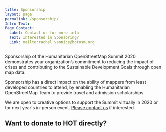 ```yaml
---
title: Sponsorship
layout: page
permalink: /sponsorship/
Intro Text: 
Page Contact:
  Label: Contact us for more info
  Text: Interested in Sponsoring?
  Link: mailto:rachel.vannice@hotosm.org
---
```


Sponsorship of the Humanitarian OpenStreetMap Summit 2020 demonstrates your organization’s commitment to reducing the impact of crises and contributing to the Sustainable Development Goals through open map data.

Sponsorship has a direct impact on the ability of mappers from least developed countries to attend, by enabling the Humanitarian OpenStreetMap Team to provide travel and admission scholarships.

We are open to creative options to support the Summit virtually in 2020 or for next year's in-person event. <a href="mailto:rachel.vannice@hotosm.org">Please contact us</a> if interested. 

## Want to donate to HOT directly?

<div class="donate-form-wrapper" style="text-align:left;">
<script src="https://cdn.donately.com/dntly-core/current/core.min.js" data-donately-id="act_6050cafb6dc1" data-stripe-publishable-key="pk_live_V98OphdHjflWilBEfL1IK28w" data-donately-amount="20" data-donately-presets="10,20,40,100" data-donately-billing-zip="true" data-donately-comment="true" data-donately-anonymous="true" data-donately-onbehalf="true" data-donately-payment-options="cc,ach" data-donately-donor-pays-fees='{"cc":{"processor_percent":"0.029","processor_fixed":"0.30","dntly_percent":"0.03"}}' ></script>
</div>
